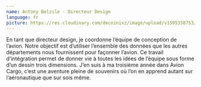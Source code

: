 ```yaml
---
name: Antony Belzile - Directeur Design
language: fr
picture: https://res.cloudinary.com/decninixz/image/upload/v1595338753/109883209_619035792367291_2833496182275328068_n_kfefwm.jpg
---
```

En tant que directeur design, je coordonne l’équipe de conception de l’avion.  Notre objectif est d’utiliser l’ensemble des données que les autres départements nous fournissent pour façonner l’avion.  Ce travail d’intégration permet de donner vie à toutes les idées de l’équipe sous forme d’un dessin trois dimensions.  J’en suis à ma troisième année dans Avion Cargo, c’est une aventure pleine de souvenirs où l’on en apprend autant sur l’aéronautique que sur sois même.